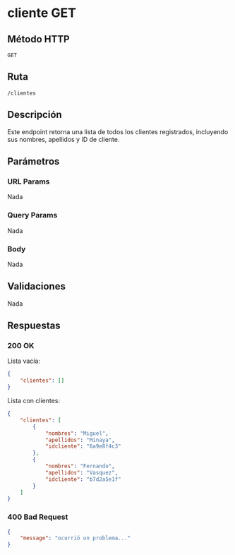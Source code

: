 # cliente GET

## Método HTTP
`GET`

## Ruta
```
/clientes
```

## Descripción
Este endpoint retorna una lista de todos los clientes registrados, incluyendo sus nombres, apellidos y ID de cliente.

## Parámetros

### URL Params
Nada

### Query Params
Nada

### Body
Nada

## Validaciones
Nada

## Respuestas

### 200 OK
Lista vacía:
```json
{
    "clientes": []
}
```

Lista con clientes:
```json
{
    "clientes": [
        {
            "nombres": "Miguel",
            "apellidos": "Minaya",
            "idcliente": "6a9e8f4c3"
        },
        {
            "nombres": "Fernando",
            "apellidos": "Vasquez",
            "idcliente": "b7d2a5e1f"
        }
    ]
}
```

### 400 Bad Request
```json
{
    "message": "ocurrió un problema..."
}
```